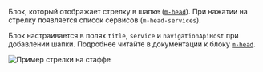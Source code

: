 Блок, который отображает стрелку в шапке ([`m-head`](../m-head)). При нажатии на стрелку появляется список сервисов (`m-head-services`).

Блок настраивается в полях `title`, `service` и `navigationApiHost` при добавлении шапки. Подробнее читайте в документации к блоку [`m-head`](../m-head).

![Пример стрелки на стаффе](https://jing.yandex-team.ru/files/migelle/m-head-arrow.png)